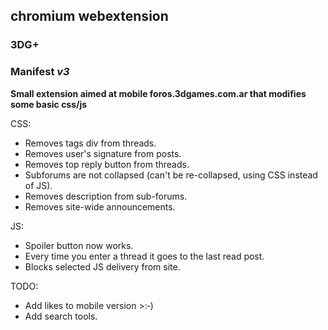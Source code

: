 ## chromium webextension
### **3DG+**
### Manifest *v3*
**Small extension aimed at mobile foros.3dgames.com.ar that modifies some basic css/js**

CSS:
- Removes tags div from threads.
- Removes user's signature from posts.
- Removes top reply button from threads.
- Subforums are not collapsed (can't be re-collapsed, using CSS instead of JS).
- Removes description from sub-forums.
- Removes site-wide announcements.

JS:
- Spoiler button now works.
- Every time you enter a thread it goes to the last read post.
- Blocks selected JS delivery from site.

TODO:
- Add likes to mobile version >:‑)
- Add search tools.
